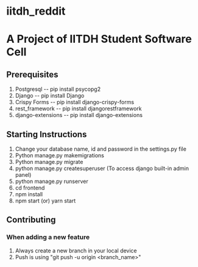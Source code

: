 # iitdh_reddit

# A Project of IITDH Student Software Cell

## Prerequisites

1. Postgresql -- pip install psycopg2
2. Django -- pip install Django
3. Crispy Forms -- pip install django-crispy-forms
4. rest_framework -- pip install djangorestframework
5. django-extensions -- pip install django-extensions

## Starting Instructions

1. Change your database name, id and password in the settings.py file
2. Python manage.py makemigrations
3. Python manage.py migrate
4. python manage.py createsuperuser (To access django built-in admin panel)
5. python manage.py runserver
6. cd frontend
7. npm install
8. npm start (or) yarn start

## Contributing

### When adding a new feature

1. Always create a new branch in your local device
2. Push is using "git push -u origin <branch_name>"
